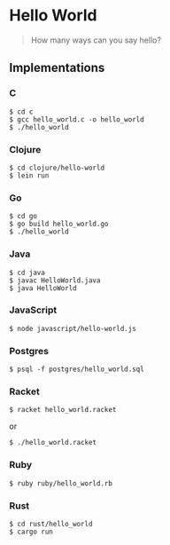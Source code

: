 # Hello World

> How many ways can you say hello?

## Implementations

### C

```
$ cd c
$ gcc hello_world.c -o hello_world
$ ./hello_world
```

### Clojure

```
$ cd clojure/hello-world
$ lein run
```

### Go

```
$ cd go
$ go build hello_world.go
$ ./hello_world
```

### Java

```
$ cd java
$ javac HelloWorld.java
$ java HelloWorld
```

### JavaScript

```
$ node javascript/hello-world.js
```

### Postgres

```
$ psql -f postgres/hello_world.sql
```

### Racket

```
$ racket hello_world.racket
```

or 

```
$ ./hello_world.racket
```

### Ruby

```
$ ruby ruby/hello_world.rb
```

### Rust

```
$ cd rust/hello_world
$ cargo run
```
